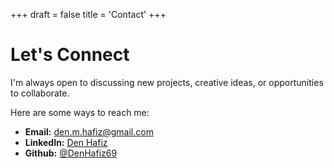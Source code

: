 +++
draft = false
title = 'Contact'
+++

# Let's Connect

I'm always open to discussing new projects, creative ideas, or opportunities to collaborate.

Here are some ways to reach me:

* **Email:** [den.m.hafiz@gmail.com](mailto:den.m.hafiz@gmail.com)
* **LinkedIn:** [Den Hafiz](https://www.linkedin.com/in/denhafiz69/)
* **Github:** [@DenHafiz69](https://github.com/DenHafiz69)
